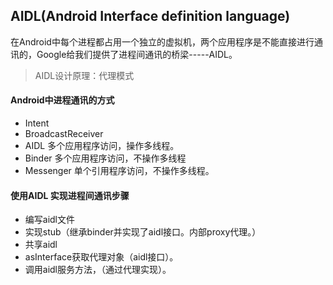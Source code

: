 ## AIDL(Android Interface definition language) 

在Android中每个进程都占用一个独立的虚拟机，两个应用程序是不能直接进行通讯的，Google给我们提供了进程间通讯的桥梁-----AIDL。

> AIDL设计原理：代理模式

#### Android中进程通讯的方式

- Intent
- BroadcastReceiver
- AIDL  多个应用程序访问，操作多线程。
- Binder  多个应用程序访问，不操作多线程
- Messenger   单个引用程序访问，不操作多线程。


#### 使用AIDL 实现进程间通讯步骤

- 编写aidl文件
- 实现stub（继承binder并实现了aidl接口。内部proxy代理。）
- 共享aidl
- asInterface获取代理对象（aidl接口）。
- 调用aidl服务方法，（通过代理实现）。